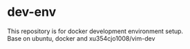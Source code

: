 # dev-env
This repository is for docker development environment setup.  
Base on ubuntu, docker and xu354cjo1008/vim-dev  
